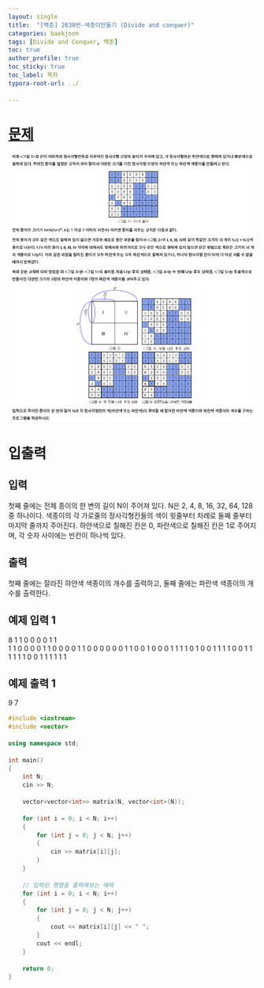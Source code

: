 ```yaml
---
layout: single
title:  "[백준] 2630번-색종이만들기 (Divide and conquer)"
categories: baekjoon
tags: [Divide and Conquer, 백준]
toc: true
author_profile: true
toc_sticky: true
toc_label: 목차
typora-root-url: ../

---
```


# [문제](https://www.acmicpc.net/problem/2630)

![2630-문제](/assets/images/2024-02-17-baekjoon/2630-문제.png)

# 입출력

## 입력
첫째 줄에는 전체 종이의 한 변의 길이 N이 주어져 있다. N은 2, 4, 8, 16, 32, 64, 128 중 하나이다. 색종이의 각 가로줄의 정사각형칸들의 색이 윗줄부터 차례로 둘째 줄부터 마지막 줄까지 주어진다. 하얀색으로 칠해진 칸은 0, 파란색으로 칠해진 칸은 1로 주어지며, 각 숫자 사이에는 빈칸이 하나씩 있다.

## 출력
첫째 줄에는 잘라진 햐얀색 색종이의 개수를 출력하고, 둘째 줄에는 파란색 색종이의 개수를 출력한다.

## 예제 입력 1
8
1 1 0 0 0 0 1 1  
1 1 0 0 0 0 1 1
0 0 0 0 1 1 0 0
0 0 0 0 1 1 0 0
1 0 0 0 1 1 1 1
0 1 0 0 1 1 1 1
0 0 1 1 1 1 1 1
0 0 1 1 1 1 1 1

## 예제 출력 1
9
7



```c++
#include <iostream>
#include <vector>

using namespace std;

int main()
{
    int N;
    cin >> N;

    vector<vector<int>> matrix(N, vector<int>(N));

    for (int i = 0; i < N; i++)
    {
        for (int j = 0; j < N; j++)
        {
            cin >> matrix[i][j];
        }
    }

    // 입력된 행렬을 출력해보는 예제
    for (int i = 0; i < N; i++)
    {
        for (int j = 0; j < N; j++)
        {
            cout << matrix[i][j] << " ";
        }
        cout << endl;
    }

    return 0;
}

```

